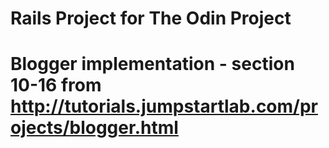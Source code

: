 # Rails Project for The Odin Project
# Blogger implementation - section 10-16 from http://tutorials.jumpstartlab.com/projects/blogger.html